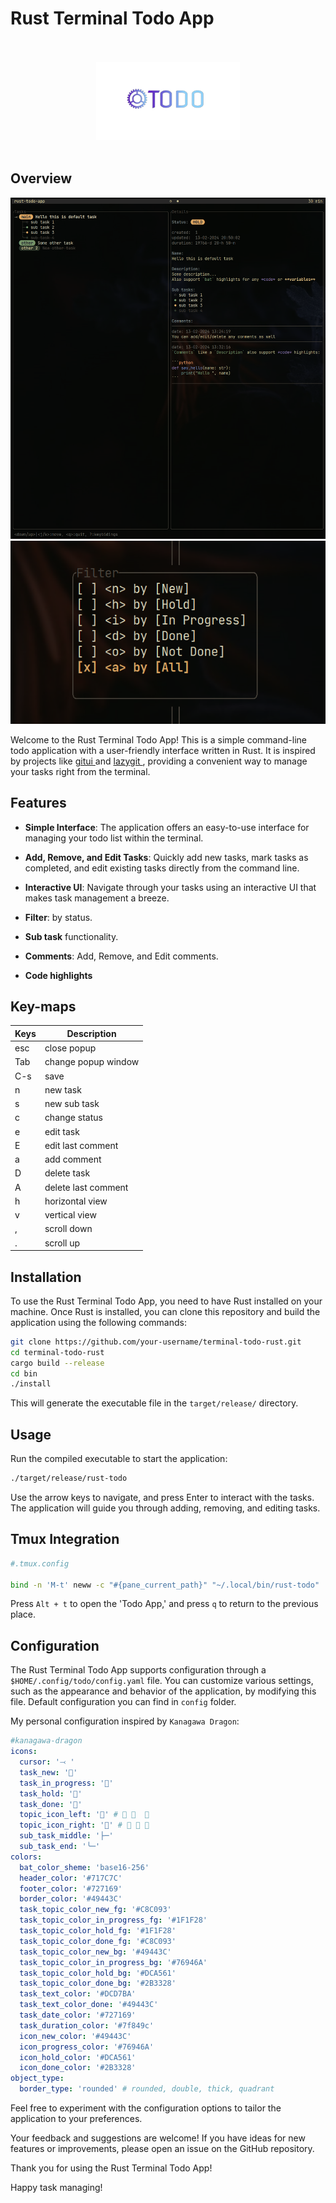 # Rust Terminal Todo App

<div align="center">
<br>
<br>
  <div>
    <img src="assets/rust-todo-logo-nobg.png" width="230" alt="Warp">
  </div>
<br>
</div>

## Overview

![demo](assets/sc1.png)
![demo](assets/sc2.png)

Welcome to the Rust Terminal Todo App! This is a simple command-line todo application with a user-friendly interface written in Rust. It is inspired by projects like [ gitui ](https://github.com/extrawurst/gitui) and [ lazygit ](https://github.com/jesseduffield/lazygit), providing a convenient way to manage your tasks right from the terminal.

## Features

- **Simple Interface**: The application offers an easy-to-use interface for managing your todo list within the terminal.

- **Add, Remove, and Edit Tasks**: Quickly add new tasks, mark tasks as completed, and edit existing tasks directly from the command line.

- **Interactive UI**: Navigate through your tasks using an interactive UI that makes task management a breeze.

- **Filter**: by status.

- **Sub task** functionality.

- **Comments**: Add, Remove, and Edit comments.

- **Code highlights**

## Key-maps

| Keys        | Description        |
| ----------- | ------------------ |
| esc         | close popup        |
| Tab         | change popup window|
| C-s         | save               |
| n           | new task           |
| s           | new sub task       |
| c           | change status      |
| e           | edit task          |
| E           | edit last comment  |
| a           | add comment        |
| D           | delete task        |
| A           | delete last comment|
| h           | horizontal view    |
| v           | vertical view      |
| ,           | scroll down        |
| .           | scroll up          |

## Installation

To use the Rust Terminal Todo App, you need to have Rust installed on your machine. Once Rust is installed, you can clone this repository and build the application using the following commands:

```bash
git clone https://github.com/your-username/terminal-todo-rust.git
cd terminal-todo-rust
cargo build --release
cd bin
./install
```

This will generate the executable file in the `target/release/` directory.

## Usage

Run the compiled executable to start the application:

```bash
./target/release/rust-todo
```

Use the arrow keys to navigate, and press Enter to interact with the tasks. The application will guide you through adding, removing, and editing tasks.

## Tmux Integration

```bash
#.tmux.config

bind -n 'M-t' neww -c "#{pane_current_path}" "~/.local/bin/rust-todo"
```

Press `Alt + t` to open the 'Todo App,' and press `q` to return to the previous place.

## Configuration

The Rust Terminal Todo App supports configuration through a `$HOME/.config/todo/config.yaml` file. You can customize various settings, such as the appearance and behavior of the application, by modifying this file.
Default configuration you can find in `config` folder.

My personal configuration inspired by `Kanagawa Dragon`:

```yaml
#kanagawa-dragon
icons:
  cursor: '⤙ '
  task_new: ''
  task_in_progress: ''
  task_hold: ''
  task_done: ''
  topic_icon_left: '' #    
  topic_icon_right: '' #   
  sub_task_middle: '├─'
  sub_task_end: '╰─'
colors:
  bat_color_sheme: 'base16-256'
  header_color: '#717C7C'
  footer_color: '#727169'
  border_color: '#49443C'
  task_topic_color_new_fg: '#C8C093'
  task_topic_color_in_progress_fg: '#1F1F28'
  task_topic_color_hold_fg: '#1F1F28'
  task_topic_color_done_fg: '#C8C093'
  task_topic_color_new_bg: '#49443C'
  task_topic_color_in_progress_bg: '#76946A'
  task_topic_color_hold_bg: '#DCA561'
  task_topic_color_done_bg: '#2B3328'
  task_text_color: '#DCD7BA'
  task_text_color_done: '#49443C'
  task_date_color: '#727169'
  task_duration_color: '#7f849c'
  icon_new_color: '#49443C'
  icon_progress_color: '#76946A'
  icon_hold_color: '#DCA561'
  icon_done_color: '#2B3328'
object_type:
  border_type: 'rounded' # rounded, double, thick, quadrant
```

Feel free to experiment with the configuration options to tailor the application to your preferences.

Your feedback and suggestions are welcome! If you have ideas for new features or improvements, please open an issue on the GitHub repository.

Thank you for using the Rust Terminal Todo App!

Happy task managing!
